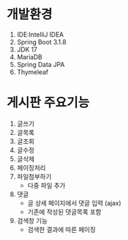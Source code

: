 # 개발환경


1. IDE:IntelliJ IDEA 
2. Spring Boot 3.1.8
3. JDK 17
4. MariaDB
5. Spring Data JPA
6. Thymeleaf

# 게시판 주요기능

1. 글쓰기
2. 글목록
3. 글조회
4. 글수정
5. 글삭제
6. 페이징처리
7. 파일첨부하기
   - 다중 파일 추가
8. 댓글
    - 글 상세 페이지에서 댓글 입력 (ajax)
    - 기존에 작성된 댓글목록 포함
9. 검색창 기능
   - 검색한 결과에 따른 페이징